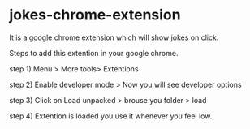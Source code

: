 # jokes-chrome-extension
It is a google chrome extension which will show jokes on click.

Steps to add this extention in your google chrome.

step 1) Menu > More tools> Extentions

step 2) Enable developer mode > Now you will see developer options

step 3) Click on Load unpacked > brouse you folder > load

step 4) Extention is loaded you use it whenever you feel low.
